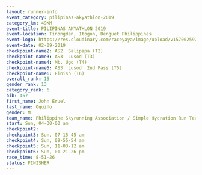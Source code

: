 ```yaml
---
layout: runner-info 
event_category: pilipinas-akyathlon-2019 
category_km: 49KM 
event-title: PILIPINAS AKYATHLON 2019 
event-location: Tinongdan, Itogon, Benguet Philippines 
event-logo: https://res.cloudinary.com/raceyaya/image/upload/v1570025921/logo/akyathlon_jsxiv8.jpg 
event-date: 02-09-2019 
checkpoint-name2: AS2  Salipapa (T2) 
checkpoint-name3: AS3  Lusod (T3) 
checkpoint-name4: Mt. Ugo (T4) 
checkpoint-name5: AS3  Lusod  2nd Pass (T5) 
checkpoint-name6: Finish (T6) 
overall_rank: 15
gender_rank: 13
category_rank: 6
bib: 467
first_name: John Eruel
last_name: Oquiño
gender: M
team_name: Philippine Skyrunning Association / Simple Hydration Run Team
start: Sun, 04-30-00 am
checkpoint2: 
checkpoint3: Sun, 07-15-45 am
checkpoint4: Sun, 09-55-54 am
checkpoint5: Sun, 11-03-12 am
checkpoint6: Sun, 01-21-26 pm
race_time: 8-51-26
status: FINISHER
---
```

